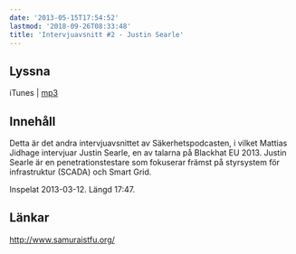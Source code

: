 ```yaml
---
date: '2013-05-15T17:54:52'
lastmod: '2018-09-26T08:33:48'
title: 'Intervjuavsnitt #2 - Justin Searle'
---
```

## Lyssna

iTunes \| [mp3](http://traffic.libsyn.com/sakerhetspodcasten/JustinSearle.mp3) [
](http://traffic.libsyn.com/sakerhetspodcasten/IntervjuavsnittetLOUD.mp3)

## Innehåll

Detta är det andra intervjuavsnittet av Säkerhetspodcasten, i vilket Mattias Jidhage
intervjuar Justin Searle, en av talarna på Blackhat EU 2013. Justin Searle är en
penetrationstestare som fokuserar främst på styrsystem för infrastruktur (SCADA) och Smart Grid.

Inspelat 2013-03-12. Längd 17:47.

## Länkar

http://www.samuraistfu.org/
